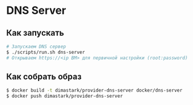 # DNS Server

## Как запускать

```sh
# Запускаем DNS сервер
$ ./scripts/run.sh dns-server
# Открываем https://<ip ВМ> для первичной настройки (root:password)
```

## Как собрать образ

```sh
$ docker build -t dimastark/provider-dns-server docker/dns-server
$ docker push dimastark/provider-dns-server
```
